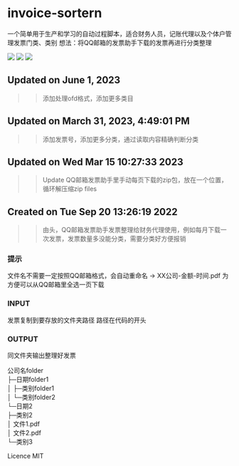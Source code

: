 # invoice-sortern

一个简单用于生产和学习的自动过程脚本，适合财务人员，记账代理以及个体户管理发票门类、类别
想法：将QQ邮箱的发票助手下载的发票再进行分类整理

[![](https://img.shields.io/github/release/autolordz/invoice-sortern.svg?style=popout&logo=github&colorB=ff69b4)](https://github.com/autolordz/invoice-sortern/releases)
[![](https://img.shields.io/badge/github-source-orange.svg?style=popout&logo=github)](https://github.com/autolordz/invoice-sortern)
[![](https://img.shields.io/github/license/autolordz/invoice-sortern.svg?style=popout&logo=github)](https://github.com/autolordz/invoice-sortern/blob/master/LICENSE)

## Updated on June 1, 2023
>> 添加处理ofd格式，添加更多类目

## Updated on March 31, 2023, 4:49:01 PM
>> 添加发票号，添加更多分类，通过读取内容精确判断分类

## Updated on Wed Mar 15 10:27:33 2023
>> Update QQ邮箱发票助手里手动每页下载的zip包，放在一个位置，循环解压缩zip files

## Created on Tue Sep 20 13:26:19 2022
>> 由头，QQ邮箱发票助手发票整理给财务代理使用，例如每月下载一次发票，发票数量多没能分类，需要分类好方便报销

### 提示
文件名不需要一定按照QQ邮箱格式，会自动重命名 -> XX公司-金额-时间.pdf
为方便可以从QQ邮箱里全选一页下载

### INPUT
发票复制到要存放的文件夹路径
路径在代码的开头

### OUTPUT
同文件夹输出整理好发票

公司名folder \
├─日期folder1 \
│  ├─类别folder1 \
│  └─类别folder2 \
└─日期2 \
    ├─类别2 \
    │      文件1.pdf \
    │      文件2.pdf \
    └─类别3
    
Licence MIT
